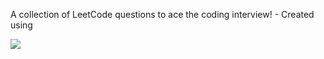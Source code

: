 A collection of LeetCode questions to ace the coding interview! - Created using 

![](https://leetcard.jacoblin.cool/bhanuking631?cache=0)

